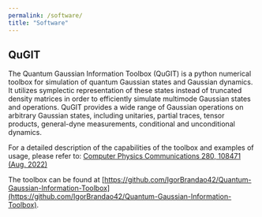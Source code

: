 ```yaml
---
permalink: /software/
title: "Software"
---
```


QuGIT
------
The Quantum Gaussian Information Toolbox (QuGIT) is a python numerical toolbox for simulation of quantum Gaussian states and Gaussian dynamics. It utilizes symplectic representation of these states instead of truncated density matrices in order to efficiently simulate multimode Gaussian states and operations. QuGIT provides a wide range of Gaussian operations on arbitrary Gaussian states, including unitaries, partial traces, tensor products, general-dyne measurements, conditional and unconditional dynamics.

For a detailed description of the capabilities of the toolbox and examples of usage, please refer to: [Computer Physics Communications 280, 108471 (Aug. 2022)](https://www.sciencedirect.com/science/article/pii/S0010465522001904)

The toolbox can be found at [https://github.com/IgorBrandao42/Quantum-Gaussian-Information-Toolbox](https://github.com/IgorBrandao42/Quantum-Gaussian-Information-Toolbox).
